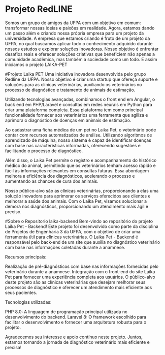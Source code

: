 # Projeto RedLINE
 Somos um  grupo de amigos da UFPA com um objetivo em comum: transformar nossas ideias e paixões em realidade. Agora, estamos dando um passo além e criando nossa própria empresa para um projeto da universidade. A empresa que estamos criando é fruto de um projeto da UFPA, no qual buscamos aplicar todo o conhecimento adquirido durante nossos estudos e explorar soluções inovadoras. Nosso objetivo é enfrentar desafios reais e oferecer soluções criativas que beneficiem não apenas a comunidade acadêmica, mas também a sociedade como um todo. E assim iniciamos o projeto LAIKA-PET

#Projeto Laika PET
Uma iniciativa inovadora desenvolvida pelo grupo Redline da UFPA. Nosso objetivo é criar uma startup que ofereça suporte e soluções para as clínicas veterinárias, auxiliando os veterinários no processo de diagnóstico e tratamento de animais de estimação.

Utilizando tecnologias avançadas, combinamos o front end em Angular, o back end em PHP/Laravel e consultas em redes neurais em Python para criar uma plataforma completa. Essa plataforma tem como principal funcionalidade fornecer aos veterinários uma ferramenta que agiliza e aprimora o diagnóstico de doenças em animais de estimação.

Ao cadastrar uma ficha médica de um pet no Laika Pet, o veterinário pode contar com recursos automatizados de análise. Utilizando algoritmos de aprendizado de máquina, nosso sistema é capaz de identificar doenças com base nas características informadas, oferecendo sugestões e facilitando o processo de diagnóstico.

Além disso, o Laika Pet permite o registro e acompanhamento do histórico médico do animal, permitindo que os veterinários tenham acesso rápido e fácil às informações relevantes em consultas futuras. Essa abordagem melhora a eficiência dos diagnósticos, acelerando o processo e aumentando as chances de cura dos animais.

Nosso público-alvo são as clínicas veterinárias, proporcionando a elas uma solução inovadora para aprimorar os serviços oferecidos aos clientes e melhorar a saúde dos animais. Com o Laika Pet, visamos solucionar a demora nos diagnósticos, proporcionando um atendimento mais ágil e preciso.

#Sobre o Repositorio laika-backend
Bem-vindo ao repositório do projeto Laika Pet - Backend! Este projeto foi desenvolvido como parte da disciplina de Projetos de Engenharia 3 da UFPA, com o objetivo de criar uma ferramenta útil para clínicas veterinárias. O Laika Pet - Backend é responsável pelo back-end de um site que auxilia no diagnóstico veterinário com base nas informações coletadas durante a anamnese.

Recursos principais:

Realização de pré-diagnósticos com base nas informações fornecidas pelo veterinário durante a anamnese.
Integração com o front-end do site Laika Pet para fornecer uma experiência completa aos usuários.
O público-alvo deste projeto são as clínicas veterinárias que desejam melhorar seus processos de diagnóstico e oferecer um atendimento mais eficiente aos seus pacientes.

Tecnologias utilizadas:

PHP 8.0: A linguagem de programação principal utilizada no desenvolvimento do backend.
Laravel 8: O framework escolhido para facilitar o desenvolvimento e fornecer uma arquitetura robusta para o projeto.

Agradecemos seu interesse e apoio contínuo neste projeto. Juntos, estamos tornando a jornada de diagnóstico veterinário mais eficiente e precisa!
